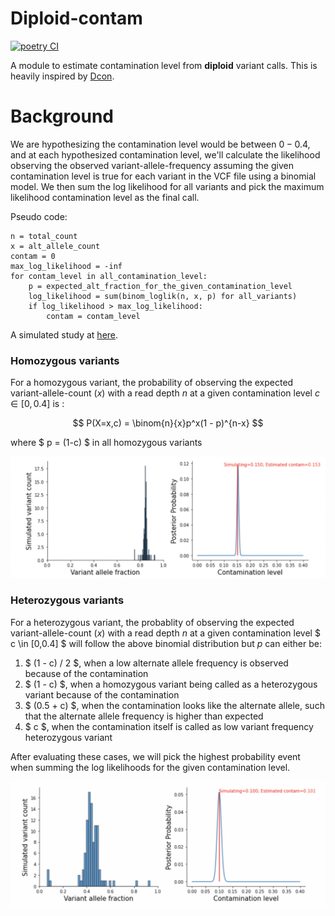 # Diploid-contam #

[![poetry CI](https://github.com/wckdouglas/contam/actions/workflows/ci.yml/badge.svg?branch=main)](https://github.com/wckdouglas/contam/actions/workflows/ci.yml)


A module to estimate contamination level from **diploid** variant calls. This is heavily inspired by [Dcon](https://github.com/liguowang/dcon/blob/master/lib/DconModule/utils.py).

# Background #

We are hypothesizing the contamination level would be between $0-0.4$, and at each hypothesized contamination level, we'll calculate the likelihood observing the observed variant-allele-frequency assuming the given contamination level is true for each variant in the VCF file using a binomial model. We then sum the log likelihood for all variants and pick the maximum likelihood contamination level as the final call.

Pseudo code:
```
n = total_count
x = alt_allele_count
contam = 0
max_log_likelihood = -inf
for contam_level in all_contamination_level:
    p = expected_alt_fraction_for_the_given_contamination_level
    log_likelihood = sum(binom_loglik(n, x, p) for all_variants)
    if log_likelihood > max_log_likelihood:
        contam = contam_level
```

A simulated study at [here](https://github.com/wckdouglas/contam/blob/main/notebooks/contam_simulator.ipynb).


### Homozygous variants

For a homozygous variant, the probability of observing the expected variant-allele-count ($x$) with a read depth $n$ at a given contamination level $c \in [0,0.4]$ is :

$$ P(X=x,c) = \binom{n}{x}p^x(1 - p)^{n-x}  $$ 

where $ p = (1-c) $ in all homozygous variants

![](https://github.com/wckdouglas/contam/blob/main/img/hom.png?raw=true)

### Heterozygous variants

For a heterozygous variant, the probablity of observing the expected variant-allele-count ($x$) with a read depth $n$ at a given contamination level $ c \in [0,0.4] $ will follow the above binomial distribution but $p$ can either be:


1. $ (1 - c) / 2 $, when a low alternate allele frequency is observed because of the contamination
2. $ (1 - c) $, when a homozygous variant being called as a heterozygous variant because of the contamination
3. $ (0.5 + c) $, when the contamination looks like the alternate allele, such that the alternate allele frequency is higher than expected
4. $ c $, when the contamination itself is called as low variant frequency heterozygous variant

After evaluating these cases, we will pick the highest probability event when summing the log likelihoods for the given contamination level.

![](https://github.com/wckdouglas/contam/blob/main/img/het.png?raw=true)
